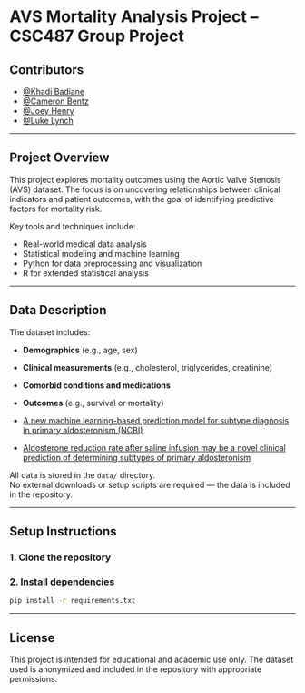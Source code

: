 # AVS Mortality Analysis Project – CSC487 Group Project

## Contributors

- [@Khadi Badiane](https://github.com/khadib12)
- [@Cameron Bentz](https://github.com/cambentz)  
- [@Joey Henry](https://github.com/josephhenry123)  
- [@Luke Lynch](https://github.com/lukelynch10)  

---

## Project Overview

This project explores mortality outcomes using the Aortic Valve Stenosis (AVS) dataset. The focus is on uncovering relationships between clinical indicators and patient outcomes, with the goal of identifying predictive factors for mortality risk.

Key tools and techniques include:

- Real-world medical data analysis  
- Statistical modeling and machine learning  
- Python for data preprocessing and visualization  
- R for extended statistical analysis  

---

## Data Description

The dataset includes:

- **Demographics** (e.g., age, sex)  
- **Clinical measurements** (e.g., cholesterol, triglycerides, creatinine)  
- **Comorbid conditions and medications**  
- **Outcomes** (e.g., survival or mortality)  

- [A new machine learning-based prediction model for subtype diagnosis in primary aldosteronism (NCBI)](https://pmc.ncbi.nlm.nih.gov/articles/PMC9728523/#SM1)
- [Aldosterone reduction rate after saline infusion may be a novel clinical prediction of determining subtypes of primary aldosteronism](https://datadryad.org)

All data is stored  in the `data/` directory.  
No external downloads or setup scripts are required — the data is included in the repository.

---

## Setup Instructions

### 1. Clone the repository

### 2. Install dependencies

```bash
pip install -r requirements.txt
```

---

## License

This project is intended for educational and academic use only.
The dataset used is anonymized and included in the repository with appropriate permissions.
